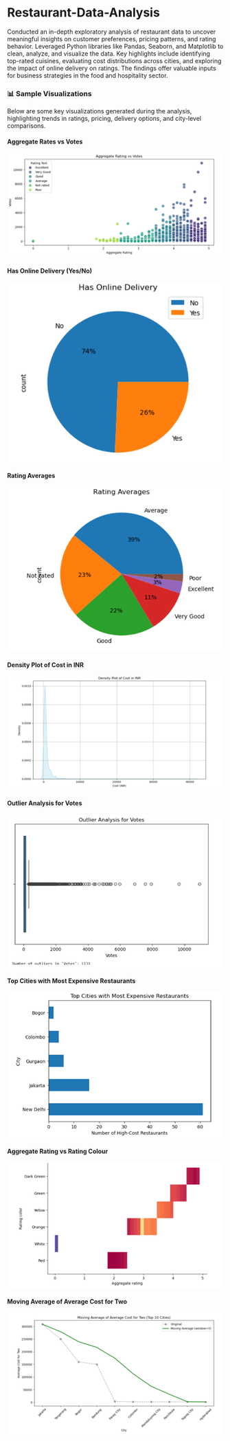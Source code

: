 # Restaurant-Data-Analysis
Conducted an in-depth exploratory analysis of restaurant data to uncover meaningful insights on customer preferences, pricing patterns, and rating behavior. Leveraged Python libraries like Pandas, Seaborn, and Matplotlib to clean, analyze, and visualize the data. Key highlights include identifying top-rated cuisines, evaluating cost distributions across cities, and exploring the impact of online delivery on ratings. The findings offer valuable inputs for business strategies in the food and hospitality sector.

### 📊 Sample Visualizations

Below are some key visualizations generated during the analysis, highlighting trends in ratings, pricing, delivery options, and city-level comparisons.

#### Aggregate Rates vs Votes  
![Aggregate Rates vs Votes](images/image%201.png)

#### Has Online Delivery (Yes/No)  
![Has Online Delivery (Yes/No)](images/image%202.png)

#### Rating Averages  
![Rating Averages](images/image%203.png)

#### Density Plot of Cost in INR  
![Density Plot of Cost in INR](images/image%204.png)

#### Outlier Analysis for Votes  
![Outlier Analysis for Votes](images/image%205.png)

#### Top Cities with Most Expensive Restaurants  
![Top Cities with Most Expensive Restaurants](images/image%206.png)

#### Aggregate Rating vs Rating Colour  
![Aggregate Rating vs Rating Colour](images/image%207.png)

#### Moving Average of Average Cost for Two  
![Moving Average of Average Cost for Two](images/image%208.png)

